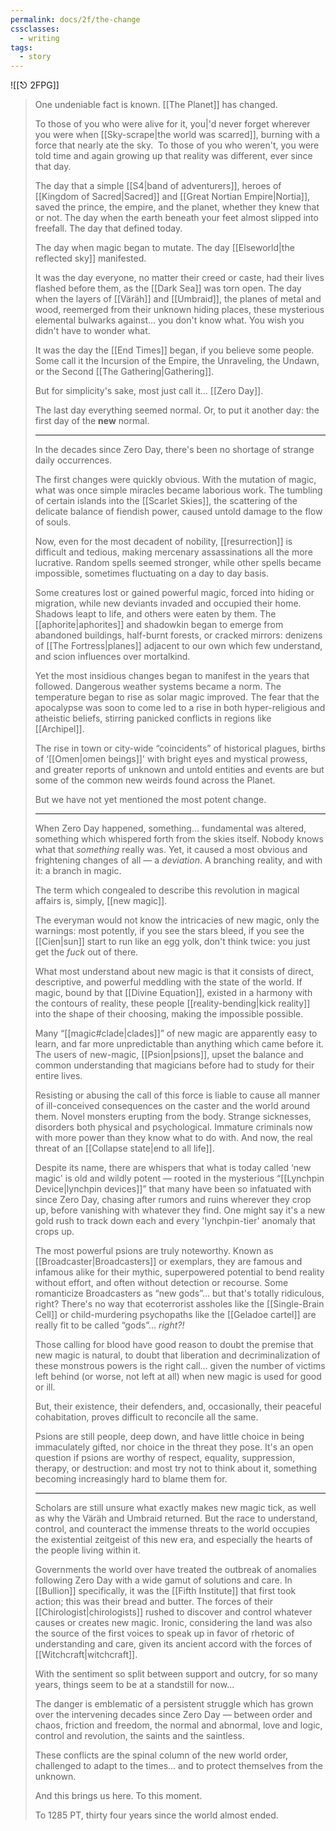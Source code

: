 ```yaml
---
permalink: docs/2f/the-change
cssclasses:
  - writing
tags:
  - story
---
```


![[⎋ 2FPG]]

>One undeniable fact is known. [[The Planet]] has changed. 
>
>To those of you who were alive for it, you|'d never forget wherever you were when [[Sky-scrape|the world was scarred]], burning with a force that nearly ate the sky.  To those of you who weren't, you were told time and again growing up that reality was different, ever since that day.
>
>The day that a simple [[S4|band of adventurers]], heroes of [[Kingdom of Sacred|Sacred]] and [[Great Nortian Empire|Nortia]], saved the prince, the empire, and the planet, whether they knew that or not. The day when the earth beneath your feet almost slipped into freefall. The day that defined today.
>
>The day when magic began to mutate. The day [[Elseworld|the reflected sky]] manifested. 
>
>It was the day everyone, no matter their creed or caste, had their lives flashed before them, as the [[Dark Sea]] was torn open. The day when the layers of [[Väräh]] and [[Umbraid]], the planes of metal and wood, reemerged from their unknown hiding places, these mysterious elemental bulwarks against… you don't know what. You wish you didn't have to wonder what. 
>
>It was the day the [[End Times]] began, if you believe some people. Some call it the Incursion of the Empire, the Unraveling, the Undawn, or the Second [[The Gathering|Gathering]]. 
>
>But for simplicity's sake, most just call it… [[Zero Day]]. 
>
>The last day everything seemed normal. Or, to put it another day: the first day of the **new** normal.
>
>---
>In the decades since Zero Day, there's been no shortage of strange daily occurrences. 
>
>The first changes were quickly obvious. With the mutation of magic, what was once simple miracles became laborious work. The tumbling of certain islands into the [[Scarlet Skies]], the scattering of the delicate balance of fiendish power, caused untold damage to the flow of souls.
>
>Now, even for the most decadent of nobility, [[resurrection]] is difficult and tedious, making mercenary assassinations all the more lucrative. Random spells seemed stronger, while other spells became impossible, sometimes fluctuating on a day to day basis. 
>
>Some creatures lost or gained powerful magic, forced into hiding or migration, while new deviants invaded and occupied their home. Shadows leapt to life, and others were eaten by them. The [[aphorite|aphorites]] and shadowkin began to emerge from abandoned buildings, half-burnt forests, or cracked mirrors: denizens of [[The Fortress|planes]] adjacent to our own which few understand, and scion influences over mortalkind.
>
>Yet the most insidious changes began to manifest in the years that followed. Dangerous weather systems became a norm. The temperature began to rise as solar magic improved. The fear that the apocalypse was soon to come led to a rise in both hyper-religious and atheistic beliefs, stirring panicked conflicts in regions like [[Archipel]]. 
>
>The rise in town or city-wide “coincidents” of historical plagues, births of ‘[[Omen|omen beings]]' with bright eyes and mystical prowess, and greater reports of unknown and untold entities and events are but some of the common new weirds found across the Planet. 
>
>But we have not yet mentioned the most potent change.
>
>---
>
>When Zero Day happened, something… fundamental was altered, something which whispered forth from the skies itself. Nobody knows what that *something* really was. Yet, it caused a most obvious and frightening changes of all — a *deviation*. A branching reality, and with it: a branch in magic.
>
>The term which congealed to describe this revolution in magical affairs is, simply, [[new magic]].
>
>The everyman would not know the intricacies of new magic, only the warnings: most potently, if you see the stars bleed, if you see the [[Cien|sun]] start to run like an egg yolk, don't think twice: you just get the *fuck* out of there. 
>
>What most understand about new magic is that it consists of direct, descriptive, and powerful meddling with the state of the world. If magic, bound by that [[Divine Equation]], existed in a harmony with the contours of reality, these people [[reality-bending|kick reality]] into the shape of their choosing, making the impossible possible.
>
>Many “[[magic#clade|clades]]” of new magic are apparently easy to learn, and far more unpredictable than anything which came before it. The users of new-magic, [[Psion|psions]], upset the balance and common understanding that magicians before had to study for their entire lives.
>
>Resisting or abusing the call of this force is liable to cause all manner of ill-conceived consequences on the caster and the world around them. Novel monsters erupting from the body. Strange sicknesses, disorders both physical and psychological. Immature criminals now with more power than they know what to do with. And now, the real threat of an [[Collapse state|end to all life]].
>
>Despite its name, there are whispers that what is today called ‘new magic' is old and wildly potent — rooted in the mysterious “[[Lynchpin Device|lynchpin devices]]” that many have been so infatuated with since Zero Day, chasing after rumors and ruins wherever they crop up, before vanishing with whatever they find. One might say it's a new gold rush to track down each and every 'lynchpin-tier' anomaly that crops up.
>
>The most powerful psions are truly noteworthy. Known as [[Broadcaster|Broadcasters]] or exemplars, they are famous and infamous alike for their mythic, superpowered potential to bend reality without effort, and often without detection or recourse. Some romanticize Broadcasters as “new gods”… but that's totally ridiculous, right? There's no way that ecoterrorist assholes like the [[Single-Brain Cell]] or child-murdering psychopaths like the [[Geladoe cartel]] are really fit to be called “gods”… *right?!*
>
>Those calling for blood have good reason to doubt the premise that new magic is natural, to doubt that liberation and decriminalization of these monstrous powers is the right call… given the number of victims left behind (or worse, not left at all) when new magic is used for good or ill. 
>
>But, their existence, their defenders, and, occasionally, their peaceful cohabitation, proves difficult to reconcile all the same. 
>
>Psions are still people, deep down, and have little choice in being immaculately gifted, nor choice in the threat they pose. It's an open question if psions are worthy of respect, equality, suppression, therapy, or destruction: and most try not to think about it, something becoming increasingly hard to blame them for.
>
> ---
>Scholars are still unsure what exactly makes new magic tick, as well as why the Väräh and Umbraid returned. But the race to understand, control, and counteract the immense threats to the world occupies the existential zeitgeist of this new era, and especially the hearts of the people living within it. 
>
>Governments the world over have treated the outbreak of anomalies following Zero Day with a wide gamut of solutions and care. In [[Bullion]] specifically, it was the [[Fifth Institute]] that first took action; this was their bread and butter. The forces of their [[Chirologist|chirologists]] rushed to discover and control whatever causes or creates new magic. Ironic, considering the land was also the source of the first voices to speak up in favor of rhetoric of understanding and care, given its ancient accord with the forces of [[Witchcraft|witchcraft]]. 
>
>With the sentiment so split between support and outcry, for so many years, things seem to be at a standstill for now...
>
>The danger is emblematic of a persistent struggle which has grown over the intervening decades since Zero Day — between order and chaos, friction and freedom, the normal and abnormal, love and logic, control and revolution, the saints and the saintless. 
>
>These conflicts are the spinal column of the new world order, challenged to adapt to the times… and to protect themselves from the unknown.
>
>And this brings us here. To this moment. 
>
>To 1285 PT, thirty four years since the world almost ended.